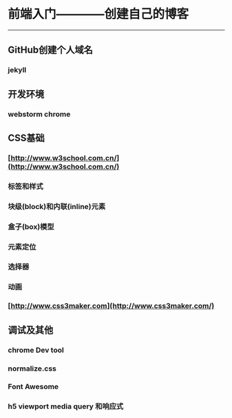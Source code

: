 # 前端入门————创建自己的博客

---
## GitHub创建个人域名
### jekyll
## 开发环境
### webstorm chrome
## CSS基础
### [http://www.w3school.com.cn/](http://www.w3school.com.cn/)
### 标签和样式
### 块级(block)和内联(inline)元素
### 盒子(box)模型
### 元素定位
### 选择器
### 动画
### [http://www.css3maker.com](http://www.css3maker.com/)
## 调试及其他
### chrome Dev tool
### normalize.css
### Font Awesome
### h5 viewport media query 和响应式




